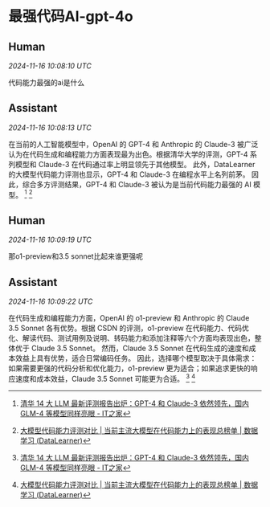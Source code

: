# 最强代码AI-gpt-4o

## Human

*2024-11-16 10:08:10 UTC*

代码能力最强的ai是什么

## Assistant

*2024-11-16 10:08:13 UTC*

在当前的人工智能模型中，OpenAI 的 GPT-4 和 Anthropic 的 Claude-3 被广泛认为在代码生成和编程能力方面表现最为出色。根据清华大学的评测，GPT-4 系列模型和 Claude-3 在代码通过率上明显领先于其他模型。 此外，DataLearner 的大模型代码能力评测也显示，GPT-4 和 Claude-3 在编程水平上名列前茅。 因此，综合多方评测结果，GPT-4 和 Claude-3 被认为是当前代码能力最强的 AI 模型。  [^1] [^2]

[^1]: [清华 14 大 LLM 最新评测报告出炉：GPT-4 和 Claude-3 依然领先，国内 GLM-4 等模型同样亮眼 - IT之家](https://ithome.com/0/763/013.htm)
[^2]: [大模型代码能力评测对比 | 当前主流大模型在代码能力上的表现总榜单 | 数据学习 (DataLearner)](https://www.datalearner.com/ai-models/leaderboard/datalearner-llm-coding-leaderboard)

## Human

*2024-11-16 10:09:19 UTC*

那o1-preview和3.5 sonnet比起来谁更强呢

## Assistant

*2024-11-16 10:09:22 UTC*

在代码生成和编程能力方面，OpenAI 的 o1-preview 和 Anthropic 的 Claude 3.5 Sonnet 各有优势。根据 CSDN 的评测，o1-preview 在代码能力、代码优化、解读代码、测试用例及说明、转码能力和添加注释等六个方面均表现出色，整体优于 Claude 3.5 Sonnet。 然而，Claude 3.5 Sonnet 在代码生成的速度和成本效益上具有优势，适合日常编码任务。 因此，选择哪个模型取决于具体需求：如果需要更强的代码分析和优化能力，o1-preview 更为适合；如果追求更快的响应速度和成本效益，Claude 3.5 Sonnet 可能更为合适。  [^1] [^2]

[^1]: [谁是最强编程大模型？从六大方向横向对比o1-preview、o1-mini、ChatGPT4o、Claude3.5 Sonnet](https://blog.csdn.net/guorui_java/article/details/142242084)
[^2]: [GPT o1 vs Claude 3.5 Sonnet: Which model is better for Coding?](https://blog.getbind.co/2024/09/17/gpt-o1-vs-claude-3-5-sonnet-which-model-is-better-for-coding/)